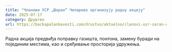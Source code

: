 ```yaml
---
title: "Чланови УСР „Шаран“ Челарево организују радну акцију"
date: 2025-07-17
category: Друштво
url: https://backapalankavesti.com/drustvo/aktuelno/clanovi-usr-saran-celarevo-organizuju-radnu-akciju/
---
```


Радна акција предвиђа поправку газишта, понтона, замену буради на појединим местима, као и сређивање просторија удружења.
